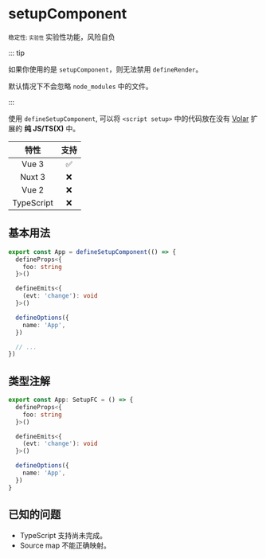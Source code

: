 # setupComponent

<small mr-2>
  稳定性: <code class="!text-red-600">实验性</code>
</small>
<WarnBadge>实验性功能，风险自负</WarnBadge>

::: tip

如果你使用的是 `setupComponent`，则无法禁用 `defineRender`。

默认情况下不会忽略 `node_modules` 中的文件。

:::

<!-- defineSetupComponent，<script setup>  [Volar](https://github.com/johnsoncodehk/volar) 的纯 JS/TS(X) 中 -->

使用 `defineSetupComponent`, 可以将 `<script setup>` 中的代码放在没有 [Volar](https://github.com/johnsoncodehk/volar) 扩展的 **纯 JS/TS(X)** 中。

|    特性    |        支持        |
| :--------: | :----------------: |
|   Vue 3    | :white_check_mark: |
|   Nuxt 3   |        :x:         |
|   Vue 2    |        :x:         |
| TypeScript |        :x:         |

## 基本用法

```ts
export const App = defineSetupComponent(() => {
  defineProps<{
    foo: string
  }>()

  defineEmits<{
    (evt: 'change'): void
  }>()

  defineOptions({
    name: 'App',
  })

  // ...
})
```

## 类型注解

```ts
export const App: SetupFC = () => {
  defineProps<{
    foo: string
  }>()

  defineEmits<{
    (evt: 'change'): void
  }>()

  defineOptions({
    name: 'App',
  })
}
```

## 已知的问题

- TypeScript 支持尚未完成。
- Source map 不能正确映射。
